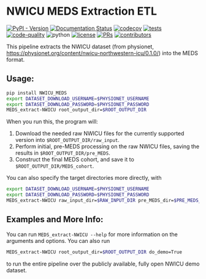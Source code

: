 # NWICU MEDS Extraction ETL

[![PyPI - Version](https://img.shields.io/pypi/v/NWICU-MEDS)](https://pypi.org/project/NWICU-MEDS/)
[![Documentation Status](https://readthedocs.org/projects/meds-transforms/badge/?version=latest)](https://meds-transforms.readthedocs.io/en/latest/?badge=latest)
[![codecov](https://codecov.io/gh/rvandewater/NWICU_MEDS/graph/badge.svg?token=E7H6HKZV3O)](https://codecov.io/gh/rvandewater/NWICU_MEDS)
[![tests](https://github.com/rvandewater/NWICU_MEDS/actions/workflows/tests.yaml/badge.svg)](https://github.com/rvandewater/NWICU_MEDS/actions/workflows/tests.yml)
[![code-quality](https://github.com/rvandewater/NWICU_MEDS/actions/workflows/code-quality-main.yaml/badge.svg)](https://github.com/rvandewater/NWICU_MEDS/actions/workflows/code-quality-main.yaml)
![python](https://img.shields.io/badge/-Python_3.11-blue?logo=python&logoColor=white)
[![license](https://img.shields.io/badge/License-MIT-green.svg?labelColor=gray)](https://github.com/rvandewater/NWICU_MEDS#license)
[![PRs](https://img.shields.io/badge/PRs-welcome-brightgreen.svg)](https://github.com/rvandewater/NWICU_MEDS/pulls)
[![contributors](https://img.shields.io/github/contributors/rvandewater/NWICU_MEDS.svg)](https://github.com/rvandewater/NWICU_MEDS/graphs/contributors)

This pipeline extracts the NWICU dataset (from physionet, https://physionet.org/content/nwicu-northwestern-icu/0.1.0/) into the MEDS format.

## Usage:

```bash
pip install NWICU_MEDS
export DATASET_DOWNLOAD_USERNAME=$PHYSIONET_USERNAME
export DATASET_DOWNLOAD_PASSWORD=$PHYSIONET_PASSWORD
MEDS_extract-NWICU root_output_dir=$ROOT_OUTPUT_DIR
```

When you run this, the program will:

1. Download the needed raw NWICU files for the currently supported version into
    `$ROOT_OUTPUT_DIR/raw_input`.
2. Perform initial, pre-MEDS processing on the raw NWICU files, saving the results in
    `$ROOT_OUTPUT_DIR/pre_MEDS`.
3. Construct the final MEDS cohort, and save it to `$ROOT_OUTPUT_DIR/MEDS_cohort`.

You can also specify the target directories more directly, with

```bash
export DATASET_DOWNLOAD_USERNAME=$PHYSIONET_USERNAME
export DATASET_DOWNLOAD_PASSWORD=$PHYSIONET_PASSWORD
MEDS_extract-NWICU raw_input_dir=$RAW_INPUT_DIR pre_MEDS_dir=$PRE_MEDS_DIR MEDS_cohort_dir=$MEDS_COHORT_DIR
```

## Examples and More Info:

You can run `MEDS_extract-NWICU --help` for more information on the arguments and options. You can also run

```bash
MEDS_extract-NWICU root_output_dir=$ROOT_OUTPUT_DIR do_demo=True
```

to run the entire pipeline over the publicly available, fully open NWICU demo dataset.
